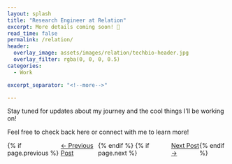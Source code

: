 ```yaml
---
layout: splash
title: "Research Engineer at Relation"
excerpt: More details coming soon! 🚀
read_time: false
permalink: /relation/
header:
  overlay_image: assets/images/relation/techbio-header.jpg
  overlay_filter: rgba(0, 0, 0, 0.5)
categories:
  - Work

excerpt_separator: "<!--more-->"

---
```


<!--more-->




Stay tuned for updates about my journey and the cool things I'll be working on! 

Feel free to check back here or connect with me to learn more!

<div style="display: flex; justify-content: space-between;">
  {% if page.previous %}
    <div>
      <a href="{{ page.previous.url }}">← Previous Post</a>
    </div>
  {% endif %}
  {% if page.next %}
    <div>
      <a href="{{ page.next.url }}">Next Post →</a>
    </div>
  {% endif %}
</div> 